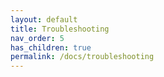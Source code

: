 ```yaml
---
layout: default
title: Troubleshooting
nav_order: 5
has_children: true
permalink: /docs/troubleshooting
---
```

